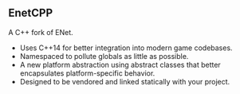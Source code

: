 EnetCPP
-------
A C++ fork of ENet.

- Uses C++14 for better integration into modern game codebases.
- Namespaced to pollute globals as little as possible.
- A new platform abstraction using abstract classes that better encapsulates platform-specific behavior.
- Designed to be vendored and linked statically with your project.
